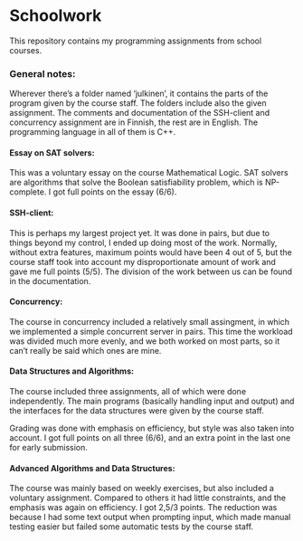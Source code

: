 # Schoolwork
This repository contains my programming assignments from school courses.

### General notes:
Wherever there’s a folder named ‘julkinen’, it contains the parts of the program given by the course staff. The folders include also the given assignment. The comments and documentation of the SSH-client and concurrency assignment are in Finnish, the rest are in English. The programming language in all of them is C++.

#### Essay on SAT solvers:
This was a voluntary essay on the course Mathematical Logic. SAT solvers are algorithms that solve the Boolean satisfiability problem, which is NP-complete. I got full points on the essay (6/6).

#### SSH-client:
This is perhaps my largest project yet. It was done in pairs, but due to things beyond my control, I ended up doing most of the work. Normally, without extra features, maximum points would have been 4 out of 5, but the course staff took into account my disproportionate amount of work and gave me full points (5/5). The division of the work between us can be found in the documentation.

#### Concurrency:
The course in concurrency included a relatively small assingment, in which we implemented a simple concurrent server in pairs. This time the workload was divided much more evenly, and we both worked on most parts, so it can’t really be said which ones are mine.

#### Data Structures and Algorithms:
The course included three assignments, all of which were done independently. The main programs (basically handling input and output) and the interfaces for the data structures were given by the course staff. 

Grading was done with emphasis on efficiency, but style was also taken into account. I got full points on all three (6/6), and an extra point in the last one for early submission.

#### Advanced Algorithms and Data Structures:
The course was mainly based on weekly exercises, but also included a voluntary assignment. Compared to others it had little constraints, and the emphasis was again on efficiency. I got 2,5/3 points. The reduction was because I had some text output when prompting input, which made manual testing easier but failed some automatic tests by the course staff.
